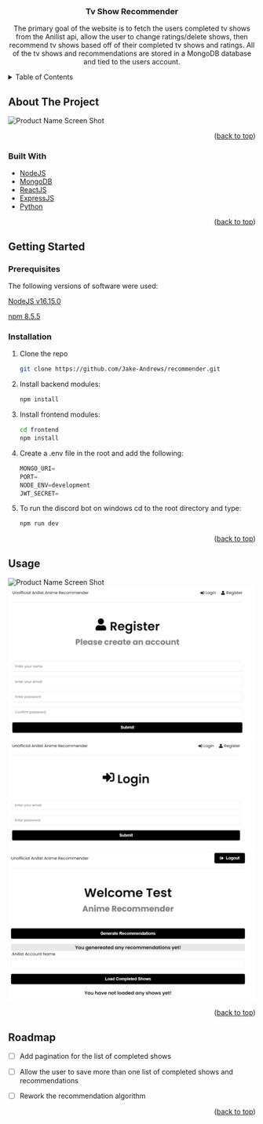 <div id="top"></div>
<!-- PROJECT LOGO -->
<br />
<div align="center">


<h3 align="center">Tv Show Recommender</h3>

  <p align="center">
    The primary goal of the website is to fetch the users completed tv shows from the Anilist api, allow the user to change ratings/delete shows,
    then recommend tv shows based off of their completed tv shows and ratings. All of the tv shows and recommendations are stored in a MongoDB database and tied to the users account.
  </p>
</div>



<!-- TABLE OF CONTENTS -->
<details>
  <summary>Table of Contents</summary>
  <ol>
    <li>
      <a href="#about-the-project">About The Project</a>
      <ul>
        <li><a href="#built-with">Built With</a></li>
      </ul>
    </li>
    <li>
      <a href="#getting-started">Getting Started</a>
      <ul>
        <li><a href="#prerequisites">Prerequisites</a></li>
        <li><a href="#installation">Installation</a></li>
      </ul>
    </li>
    <li><a href="#usage">Usage</a></li>
    <li><a href="#roadmap">Roadmap</a></li>
    <li><a href="#contributing">Contributing</a></li>
    <li><a href="#license">License</a></li>
    <li><a href="#contact">Contact</a></li>
    <li><a href="#acknowledgments">Acknowledgments</a></li>
  </ol>
</details>



<!-- ABOUT THE PROJECT -->
## About The Project

![Product Name Screen Shot][bot-screenshot]

<p align="right">(<a href="#top">back to top</a>)</p>



### Built With

* [NodeJS](https://nodejs.org/)
* [MongoDB](https://www.mongodb.com/)
* [ReactJS](http://reactjs.org/)
* [ExpressJS](http://expressjs.com/)
* [Python](https://www.python.org/)

<p align="right">(<a href="#top">back to top</a>)</p>



<!-- GETTING STARTED -->
## Getting Started
### Prerequisites

 The following versions of software were used:  
 
 [NodeJS v16.15.0](https://nodejs.org/download/release/v16.15.0/)  
 
 [npm 8.5.5](https://www.npmjs.com/package/npm/v/8.5.0)

### Installation

1. Clone the repo
   ```sh
   git clone https://github.com/Jake-Andrews/recommender.git 
   ```
2. Install backend modules:
   ```sh
   npm install
   ```
3. Install frontend modules:
   ```sh
   cd frontend
   npm install
   ```
4. Create a .env file in the root and add the following:
   ```js
   MONGO_URI=
   PORT=
   NODE_ENV=development
   JWT_SECRET=
   
   ```
4. To run the discord bot on windows cd to the root directory and type:
   ```js
   npm run dev
   ```

<p align="right">(<a href="#top">back to top</a>)</p>



<!-- USAGE EXAMPLES -->
## Usage

![Product Name Screen Shot][bot-screenshot]
![Product Name Screen Shot][bot-screenshot1]
![Product Name Screen Shot][bot-screenshot2]
![Product Name Screen Shot][bot-screenshot3]

<p align="right">(<a href="#top">back to top</a>)</p>



<!-- ROADMAP -->
## Roadmap

- [ ] Add pagination for the list of completed shows
- [ ] Allow the user to save more than one list of completed shows and recommendations
- [ ] Rework the recommendation algorithm


<p align="right">(<a href="#top">back to top</a>)</p>



<!-- MARKDOWN LINKS & IMAGES -->
<!-- https://www.markdownguide.org/basic-syntax/#reference-style-links -->
[bot-screenshot]: images/basic_usage.PNG?raw=true
[bot-screenshot1]: images/basic_usage1.PNG?raw=true
[bot-screenshot2]: images/basic_usage2.PNG?raw=true
[bot-screenshot3]: images/basic_usage3.PNG?raw=true
